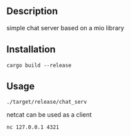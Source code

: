 ## Description

simple chat server based on a mio library

## Installation

```
cargo build --release
```

## Usage

```
./target/release/chat_serv
```

netcat can be used as a client

```
nc 127.0.0.1 4321
```